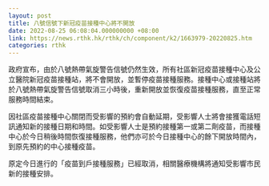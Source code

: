 ```yaml
---
layout: post
title: 八號信號下新冠疫苗接種中心將不開放
date: 2022-08-25 06:08:04.000000000 +08:00
link: https://news.rthk.hk/rthk/ch/component/k2/1663979-20220825.htm
categories: rthk
---
```


政府宣布，由於八號熱帶氣旋警告信號仍然生效，所有社區新冠疫苗接種中心及公立醫院新冠疫苗接種站，將不會開放，並暫停疫苗接種服務。接種中心或接種站將於八號熱帶氣旋警告信號取消三小時後，重新開放並恢復疫苗接種服務，直至正常服務時間結束。
 
因社區疫苗接種中心關閉而受影響的預約會自動延期，受影響人士將會接獲電話短訊通知新的接種日期和時間。如受影響人士是預約接種第一或第二劑疫苗，而接種中心於今日稍後時間恢復接種服務，他們亦可於今日接種中心的餘下開放時間內，到原先預約的中心接種疫苗。
 
原定今日進行的「疫苗到戶接種服務」已經取消，相關醫療機構將通知受影響市民新的接種安排。
